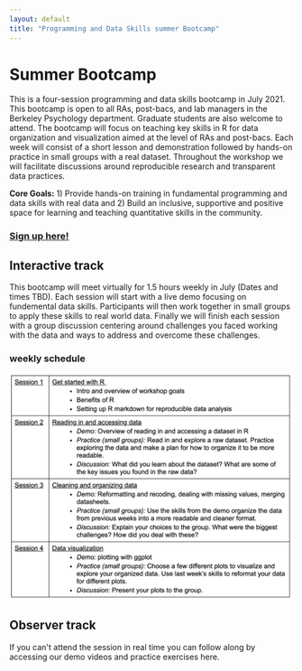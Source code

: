 ```yaml
---
layout: default
title: "Programming and Data Skills summer Bootcamp"
---
```


# Summer Bootcamp
This is a four-session programming and data skills bootcamp in July 2021. This bootcamp is open to all RAs, post-bacs, and lab managers in the Berkeley Psychology department. Graduate students are also welcome to attend. The bootcamp will focus on teaching key skills in R for data organization and visualization aimed at the level of RAs and post-bacs. Each week will consist of a short lesson and demonstration followed by hands-on practice in small groups with a real dataset. Throughout the workshop we will facilitate discussions around reproducible research and transparent data practices. 

**Core Goals:** 1) Provide hands-on training in fundamental programming and data skills with real data and 2) Build an inclusive, supportive and positive space for learning and teaching quantitative skills in the community. 

### [Sign up here!](https://forms.gle/H6NfktWWY7qZ8A6YA)

## Interactive track
This bootcamp will meet virtually for 1.5 hours weekly in July (Dates and times TBD). Each session will start with a live demo focusing on fundemental data skills. Participants will then work together in small groups to apply these skills to real world data. Finally we will finish each session with a group discussion centering around challenges you faced working with the data and ways to address and overcome these challenges. 

### weekly schedule
![image](2021_bootcampschedule.png)


## Observer track
If you can't attend the session in real time you can follow along by accessing our demo videos and practice exercises here.
